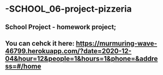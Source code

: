 # -SCHOOL_06-project-pizzeria

## School Project - homework project;
## You can cehck it here: https://murmuring-wave-46799.herokuapp.com/?date=2020-12-04&hour=12&people=1&hours=1&phone=&address=#/home